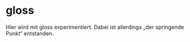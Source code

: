 # gloss

Hier wird mit gloss experimentiert. Dabei ist allerdings „der springende Punkt“ entstanden.
